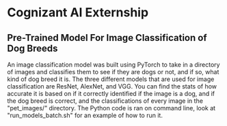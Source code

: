 # Cognizant AI Externship
## Pre-Trained Model For Image Classification of Dog Breeds

An image classification model was built using PyTorch to take in a directory of images and classifies them to 
see if they are dogs or not, and if so, what kind of dog breed it is. The three different models that are used 
for image classification are ResNet, AlexNet, and VGG. You can find the stats of how accurate it is based on if
it correctly identified if the image is a dog, and if the dog breed is correct, and the classifications of every
image in the "pet_images/" directory. The Python code is ran on command line, look at "run_models_batch.sh" for
an example of how to run it.
